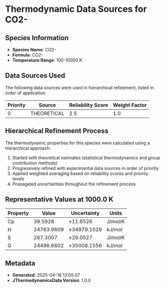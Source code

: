 # Thermodynamic Data Sources for CO2-

## Species Information
- **Species Name**: CO2-
- **Formula**: CO2-
- **Temperature Range**: 100-10000 K

## Data Sources Used
The following data sources were used in hierarchical refinement, listed in order of application:

| Priority | Source | Reliability Score | Weight Factor |
|----------|--------|-------------------|---------------|
| 0 | THEORETICAL | 2.5 | 1.0 |

## Hierarchical Refinement Process
The thermodynamic properties for this species were calculated using a hierarchical approach:

1. Started with theoretical estimates (statistical thermodynamics and group contribution methods)
2. Progressively refined with experimental data sources in order of priority
3. Applied weighted averaging based on reliability scores and priority levels
4. Propagated uncertainties throughout the refinement process

## Representative Values at 1000.0 K
| Property | Value | Uncertainty | Units |
|----------|-------|-------------|-------|
| Cp | 39.5928 | ±11.6526 | J/mol/K |
| H | 24763.9609 | ±34979.1029 | kJ/mol |
| S | 267.3007 | ±29.0527 | J/mol/K |
| G | 24496.6602 | ±35008.1556 | kJ/mol |

## Metadata
- **Generated**: 2025-04-18 13:05:07
- **JThermodynamicsData Version**: 1.0.0
